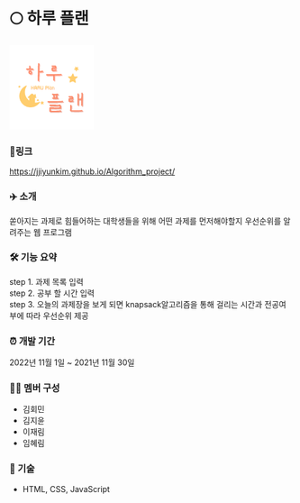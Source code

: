# 🌕 하루 플랜
<img src="logo.png" width=150>

### 🔗링크
https://jjiyunkim.github.io/Algorithm_project/

### ✈️ 소개
쏟아지는 과제로 힘들어하는 대학생들을 위해 어떤 과제를 먼저해야할지 우선순위를 알려주는 웹 프로그램
    
### 🛠 기능 요약
step 1. 과제 목록 입력  
step 2. 공부 할 시간 입력  
step 3. 오늘의 과제장을 보게 되면 knapsack알고리즘을 통해 걸리는 시간과 전공여부에 따라 우선순위 제공  

### ⏰ 개발 기간
2022년 11월 1일 ~ 2021년 11월 30일  

### 👩‍💻 멤버 구성
- 김회민
- 김지윤
- 이재림
- 임혜림

### 📌 기술
- HTML, CSS, JavaScript 
